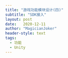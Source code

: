 ```yaml
---
title: "游戏功能模块设计(四)"
subtitle: "SDK接入"
layout: post
date:   2020-12-11
author: "MagicianJoker"
header-style: text
tags:
  - 功能
  - Unity
---
```


